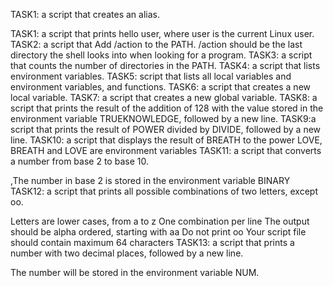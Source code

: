 TASK1: a script that creates an alias.

TASK1: a script that prints hello user, where user is the current Linux user.
TASK2: a script that Add /action to the PATH. /action should be the last directory the shell looks into when looking for a program.
TASK3: a script that counts the number of directories in the PATH.
TASK4: a script that lists environment variables.
TASK5: script that lists all local variables and environment variables, and functions.
TASK6: a script that creates a new local variable.
TASK7: a script that creates a new global variable.
TASK8: a script that prints the result of the addition of 128 with the value stored in the environment variable TRUEKNOWLEDGE, followed by a new line.
TASK9:a script that prints the result of POWER divided by DIVIDE, followed by a new line.
TASK10: a script that displays the result of BREATH to the power LOVE, BREATH and LOVE are environment variables
TASK11: a script that converts a number from base 2 to base 10.

,The number in base 2 is stored in the environment variable BINARY
TASK12: a script that prints all possible combinations of two letters, except oo.

Letters are lower cases, from a to z
One combination per line
The output should be alpha ordered, starting with aa
Do not print oo
Your script file should contain maximum 64 characters
TASK13: a script that prints a number with two decimal places, followed by a new line.

The number will be stored in the environment variable NUM.
